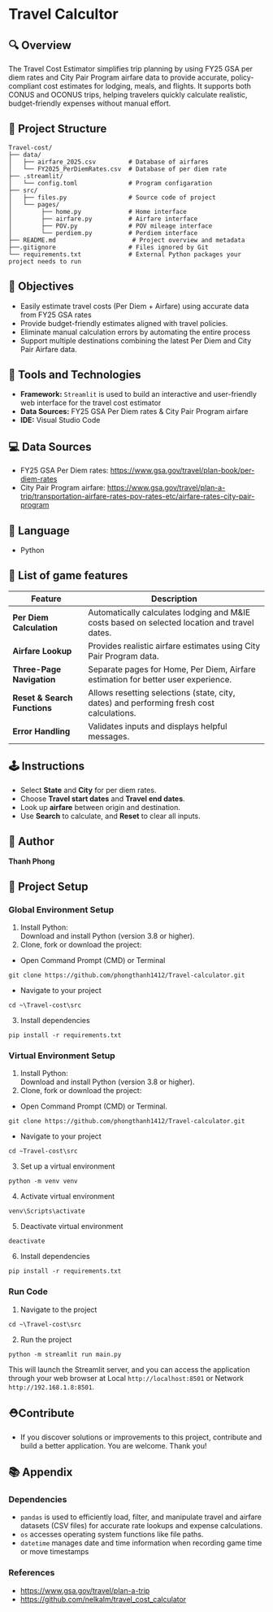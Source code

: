 # Travel Calcultor

## 🔍 Overview

The Travel Cost Estimator simplifies trip planning by using FY25 GSA per diem rates and City Pair Program airfare data to provide accurate, policy-compliant cost estimates for lodging, meals, and flights. It supports both CONUS and OCONUS trips, helping travelers quickly calculate realistic, budget-friendly expenses without manual effort.


## 📁 Project Structure

```text
Travel-cost/
├── data/
│   ├── airfare_2025.csv         # Database of airfares
│   └── FY2025_PerDiemRates.csv  # Database of per diem rate
├── .streamlit/
│   └── config.toml              # Program configaration
├── src/
│   ├── files.py                 # Source code of project
│   └── pages/
│        ├── home.py             # Home interface
│        ├── airfare.py          # Airfare interface
│        ├── POV.py              # POV mileage interface
│        └── perdiem.py          # Perdiem interface
├── README.md                     # Project overview and metadata
├──.gitignore                    # Files ignored by Git
└── requirements.txt             # External Python packages your project needs to run
```

## 📌 Objectives

- Easily estimate travel costs (Per Diem + Airfare) using accurate data from FY25 GSA rates
- Provide budget-friendly estimates aligned with travel policies.
- Eliminate manual calculation errors by automating the entire process
- Support multiple destinations combining the latest Per Diem and City Pair Airfare data.

## 🧰 Tools and Technologies

- **Framework:** `Streamlit` is used to build an interactive and user-friendly web interface for the travel cost estimator  
- **Data Sources:** FY25 GSA Per Diem rates & City Pair Program airfare  
- **IDE:** Visual Studio Code
## 💻 Data Sources
- FY25 GSA Per Diem rates: https://www.gsa.gov/travel/plan-book/per-diem-rates
- City Pair Program airfare: https://www.gsa.gov/travel/plan-a-trip/transportation-airfare-rates-pov-rates-etc/airfare-rates-city-pair-program
## 📕 Language
- Python 
 
## 📄 List of game features

| Feature                     | Description |
|-----------------------------|-------------|
| **Per Diem Calculation**    | Automatically calculates lodging and M&IE costs based on selected location and travel dates. |
| **Airfare Lookup**          | Provides realistic airfare estimates using City Pair Program data. |
| **Three-Page Navigation**     | Separate pages for Home, Per Diem, Airfare estimation for better user experience. |
| **Reset & Search Functions**| Allows resetting selections (state, city, dates) and performing fresh cost calculations. |
| **Error Handling**          | Validates inputs and displays helpful messages. |


## 🕹️ Instructions
- Select **State** and **City** for per diem rates.
- Choose **Travel start dates** and **Travel end dates**.
- Look up **airfare** between origin and destination.
- Use **Search** to calculate, and **Reset** to clear all inputs.

## 👥 Author

  **Thanh Phong**

## 🤖 Project Setup
### Global Environment Setup
1. Install Python: <br>
Download and install Python (version 3.8 or higher).
2. Clone, fork or download the project:
- Open Command Prompt (CMD) or Terminal
```
git clone https://github.com/phongthanh1412/Travel-calculator.git
```
- Navigate to your project
```
cd ~\Travel-cost\src
```
3. Install dependencies
```
pip install -r requirements.txt
```
### Virtual Environment Setup
1. Install Python: <br>
Download and install Python (version 3.8 or higher).
2. Clone, fork or download the project: <br>
- Open Command Prompt (CMD) or Terminal.
```
git clone https://github.com/phongthanh1412/Travel-calculator.git
```
- Navigate to your project
```
cd ~Travel-cost\src
```
3. Set up a virtual environment
```
python -m venv venv
```
4. Activate virtual environment
```
venv\Scripts\activate
```
5. Deactivate virtual environment
```
deactivate
```
6. Install dependencies
```
pip install -r requirements.txt
```
### Run Code
1. Navigate to the project 
```
cd ~\Travel-cost\src
```
2. Run the project
```
python -m streamlit run main.py
```
This will launch the Streamlit server, and you can access the application through your web browser at Local `http://localhost:8501` or Network `http://192.168.1.8:8501`.
## ⛑️Contribute
- If you discover solutions or improvements to this project, contribute and build a better application. You are welcome. Thank you!
## 📚 Appendix 
### Dependencies
- `pandas` is used to efficiently load, filter, and manipulate travel and airfare datasets (CSV files) for accurate rate lookups and expense calculations.
- `os` accesses operating system functions like file paths.
- `datetime` manages date and time information when recording game time or move timestamps
### References
- https://www.gsa.gov/travel/plan-a-trip
- https://github.com/nelkalm/travel_cost_calculator

